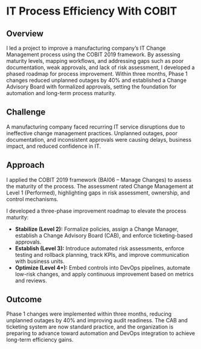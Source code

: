 <h1>IT Process Efficiency With COBIT</h1>

<h2>Overview</h2>
I led a project to improve a manufacturing company’s IT Change Management process using the COBIT 2019 framework. By assessing maturity levels, mapping workflows, and addressing gaps such as poor documentation, weak approvals, and lack of risk assessment, I developed a phased roadmap for process improvement. Within three months, Phase 1 changes reduced unplanned outages by 40% and established a Change Advisory Board with formalized approvals, setting the foundation for automation and long-term process maturity.

<h2>Challenge</h2>
A manufacturing company faced recurring IT service disruptions due to ineffective change management practices. Unplanned outages, poor documentation, and inconsistent approvals were causing delays, business impact, and reduced confidence in IT.

<h2>Approach</h2>
I applied the COBIT 2019 framework (BAI06 – Manage Changes) to assess the maturity of the process. The assessment rated Change Management at Level 1 (Performed), highlighting gaps in risk assessment, ownership, and control mechanisms.

I developed a three-phase improvement roadmap to elevate the process maturity:

- **Stabilize (Level 2):** Formalize policies, assign a Change Manager, establish a Change Advisory Board (CAB), and enforce ticketing-based approvals.<br>
- **Establish (Level 3):** Introduce automated risk assessments, enforce testing and rollback planning, track KPIs, and improve communication with business units.<br>
- **Optimize (Level 4+):** Embed controls into DevOps pipelines, automate low-risk changes, and apply continuous improvement based on metrics and reviews.

<h2>Outcome </h2>
Phase 1 changes were implemented within three months, reducing unplanned outages by 40% and improving audit readiness. The CAB and ticketing system are now standard practice, and the organization is preparing to advance toward automation and DevOps integration to achieve long-term efficiency gains.






<!--
 ```diff
- text in red
+ text in green
! text in orange
# text in gray
@@ text in purple (and bold)@@
```
--!>
